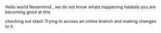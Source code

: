 Hello world 
Nevermind , we do not know whats happening halalala
you are becoming good at this

checking out stash
Trying to access an online branch and making changes to it.